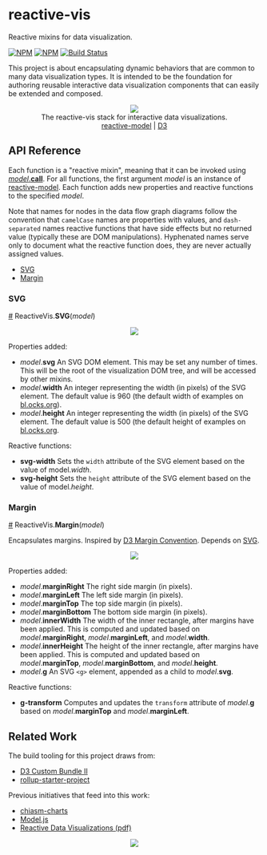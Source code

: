 # reactive-vis

Reactive mixins for data visualization.

[![NPM](https://nodei.co/npm/reactive-vis.png)](https://npmjs.org/package/reactive-vis)
[![NPM](https://nodei.co/npm-dl/reactive-vis.png?months=3)](https://npmjs.org/package/reactive-vis)
[![Build Status](https://travis-ci.org/datavis-tech/reactive-vis.svg?branch=master)](https://travis-ci.org/datavis-tech/reactive-vis)

This project is about encapsulating dynamic behaviors that are common to many data visualization types. It is intended to be the foundation for authoring reusable interactive data visualization components that can easily be extended and composed.

<p align="center">
  <img src="https://cloud.githubusercontent.com/assets/68416/15649745/73d5e1a8-2691-11e6-9a02-6a7cdb4b3b49.png">
  <br>
  The reactive-vis stack for interactive data visualizations.
  <br>
  <a href="https://github.com/datavis-tech/reactive-model">reactive-model</a> |
  <a href="https://github.com/d3/d3">D3</a>
</p>

## API Reference

Each function is a "reactive mixin", meaning that it can be invoked using <a href="https://github.com/datavis-tech/reactive-model/#call"><i>model</i>.<b>call</b></a>. For all functions, the first argument *model* is an instance of [reactive-model](https://github.com/datavis-tech/reactive-model). Each function adds new properties and reactive functions to the specified *model*.

Note that names for nodes in the data flow graph diagrams follow the convention that `camelCase` names are properties with values, and `dash-separated` names reactive functions that have side effects but no returned value (typically these are DOM manipulations). Hyphenated names serve only to document what the reactive function does, they are never actually assigned values.

 * [SVG](#svg)
 * [Margin](#margin)

### SVG

<a name="svg" href="#svg">#</a> ReactiveVis.<b>SVG</b>(<i>model</i>)

<p align="center">
  <img src="https://cloud.githubusercontent.com/assets/68416/15651271/28c7088a-269c-11e6-99e8-209a735d7314.png">
</p>

Properties added:

 * *model*.**svg** An SVG DOM element. This may be set any number of times. This will be the root of the visualization DOM tree, and will be accessed by other mixins.
 * *model*.**width** An integer representing the width (in pixels) of the SVG element. The default value is 960 (the default width of examples on [bl.ocks.org](http://bl.ocks.org/)).
 * *model*.**height** An integer representing the width (in pixels) of the SVG element. The default value is 500 (the default height of examples on [bl.ocks.org](http://bl.ocks.org/).

Reactive functions:

 * **svg-width** Sets the `width` attribute of the SVG element based on the value of model.*width*.
 * **svg-height** Sets the `height` attribute of the SVG element based on the value of model.*height*.

### Margin

<a name="margin" href="#margin">#</a> ReactiveVis.<b>Margin</b>(<i>model</i>)

Encapsulates margins. Inspired by [D3 Margin Convention](https://bl.ocks.org/mbostock/3019563). Depends on [SVG](#svg).

<p align="center">
  <img src="https://cloud.githubusercontent.com/assets/68416/15652243/74641c0a-26a2-11e6-83ba-05ad6f18f84e.png">
</p>

Properties added:

 * *model*.**marginRight** The right side margin (in pixels).
 * *model*.**marginLeft** The left side margin (in pixels).
 * *model*.**marginTop** The top side margin (in pixels).
 * *model*.**marginBottom** The bottom side margin (in pixels).
 * *model*.**innerWidth** The width of the inner rectangle, after margins have been applied. This is computed and updated based on *model*.**marginRight**, *model*.**marginLeft**, and *model*.**width**.
 * *model*.**innerHeight** The height of the inner rectangle, after margins have been applied. This is computed and updated based on *model*.**marginTop**, *model*.**marginBottom**, and *model*.**height**.
 * *model*.**g** An SVG `<g>` element, appended as a child to *model*.**svg**.

Reactive functions:

 * **g-transform** Computes and updates the `transform` attribute of *model*.**g** based on *model*.**marginTop** and *model*.**marginLeft**.

## Related Work

The build tooling for this project draws from:

 * [D3 Custom Bundle II](http://bl.ocks.org/mbostock/97557a39b4bfc8229786c8bccb54074d)
 * [rollup-starter-project](https://github.com/rollup/rollup-starter-project)

Previous initiatives that feed into this work:

 * [chiasm-charts](https://github.com/chiasm-project/chiasm-charts)
 * [Model.js](https://github.com/curran/model)
 * [Reactive Data Visualizations (pdf)](https://github.com/curran/portfolio/raw/gh-pages/2015/reactiveVisualizationsPaper.pdf)
 
<p align="center">
  <a href="https://datavis.tech/">
    <img src="https://cloud.githubusercontent.com/assets/68416/15298394/a7a0a66a-1bbc-11e6-9636-367bed9165fc.png">
  </a>
</p>
